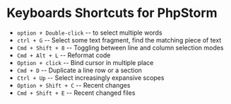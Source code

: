 # Keyboards Shortcuts for PhpStorm
* `option + Double-click`     -- to select multiple words
* `ctrl + G`                  -- Select some text fragment, find the matching piece of text
* `Cmd + Shift + 8`           -- Toggling between line and column selection modes
* `Cmd + Alt + L`             -- Reformat code
* `Option + click`            -- Bind cursor in multiple place
* `Cmd + D`                   -- Duplicate a line row or a section
* `Ctrl + Up`                 -- Select increasingly expansive scopes
* `Option + Shift + C`        -- Recent changes
* `Cmd + Shift + E`           -- Recent changed files
